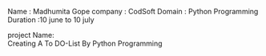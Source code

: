 Name : Madhumita Gope
company : CodSoft
Domain : Python Programming
Duration  :10 june to 10 july

  project Name:  
  Creating A To DO-List By Python Programming
